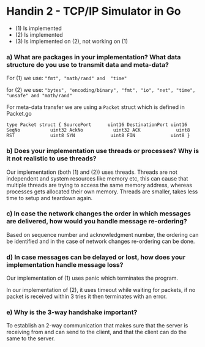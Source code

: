# Handin 2 - TCP/IP Simulator in Go

- (1) Is implemented
- (2) Is implemented
- (3) Is implemented on (2), not working on (1)

### a) What are packages in your implementation? What data structure do you use to transmit data and meta-data?
For (1) we use:
`"fmt",
"math/rand" and 
"time"`

for (2) we use: 
`
	"bytes",
	"encoding/binary",
	"fmt",
	"io",
	"net",
	"time",
	"unsafe" and
	"math/rand"
`

For meta-data transfer we are using a `Packet` struct which is defined in Packet.go

`type Packet struct {
	SourcePort      uint16
	DestinationPort uint16
	SeqNo           uint32
	AckNo           uint32
	ACK             uint8
	RST             uint8
	SYN             uint8
	FIN             uint8
}`

### b) Does your implementation use threads or processes? Why is it not realistic to use threads?
Our implementation (both (1) and (2)) uses threads. Threads are not independent and system resources like memory etc, this can cause that multiple threads are trying to access the same memory address, whereas processes gets allocated their own memory. Threads are smaller, takes less time to setup and teardown again. 

### c) In case the network changes the order in which messages are delivered, how would you handle message re-ordering?
Based on sequence number and acknowledgment number, the ordering can be identified and in the case of network changes re-ordering can be done. 

### d) In case messages can be delayed or lost, how does your implementation handle message loss?
Our implementation of (1) uses panic which terminates the program.

In our implementation of (2), it uses timeout while waiting for packets, if no packet is received within 3 tries it then terminates with an error.

### e) Why is the 3-way handshake important?
To establish an 2-way communication that makes sure that the server is receiving from and can send to the client, and that the client can do the same to the server.
